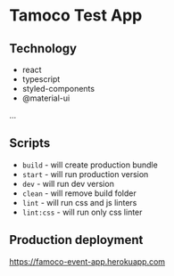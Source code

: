 # Tamoco Test App

## Technology

- react
- typescript
- styled-components
- @material-ui

...

## Scripts

- `build` - will create production bundle
- `start` - will run production version
- `dev` - will run dev version
- `clean` - will remove build folder
- `lint` - will run css and js linters
- `lint:css` - will run only css linter

## Production deployment

https://famoco-event-app.herokuapp.com
